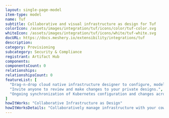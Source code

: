 ```yaml
---
layout: single-page-model
item-type: model
name: Tuf
subtitle: Collaborative and visual infrastructure as design for Tuf
colorIcon: /assets/images/integration/tuf/icons/color/tuf-color.svg
whiteIcon: /assets/images/integration/tuf/icons/white/tuf-white.svg
docURL: https://docs.meshery.io/extensibility/integrations/tuf
description: 
category: Provisioning
subcategory: Security & Compliance
registrant: Artifact Hub
components: 
componentsCount: 0
relationships: 
relationshipsCount: 0
featureList: [
  "Drag-n-drop cloud native infrastructure designer to configure, model, and deploy your workloads.",
  "Invite anyone to review and make changes to your private designs.",
  "Ongoing synchronization of Kubernetes configuration and changes across any number of clusters."
]
howItWorks: "Collaborative Infrastructure as Design"
howItWorksDetails: "Collaboratively manage infrastructure with your coworkers synchronously sharing the same designs."
---
```

